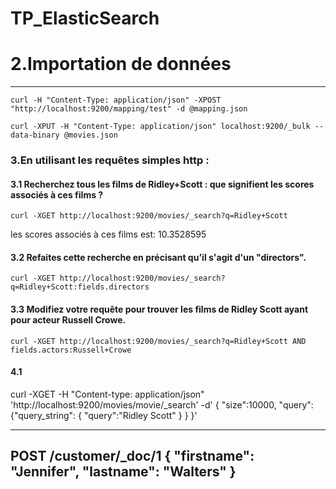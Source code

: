 # TP_ElasticSearch
# 2.Importation de données

----
```curl -H "Content-Type: application/json" -XPOST "http://localhost:9200/mapping/test" -d @mapping.json```

```curl -XPUT -H "Content-Type: application/json" localhost:9200/_bulk --data-binary @movies.json```

### 3.En utilisant les requêtes simples http : 

#### 3.1 Recherchez tous les films de Ridley+Scott : que signifient les scores associés à ces films ?

```curl -XGET http://localhost:9200/movies/_search?q=Ridley+Scott```

les scores associés à ces films est: 10.3528595

#### 3.2 Refaites cette recherche en précisant qu'il s'agit d'un "directors".
```curl -XGET http://localhost:9200/movies/_search?q=Ridley+Scott:fields.directors```

#### 3.3 Modifiez votre requête pour trouver les films de Ridley Scott ayant pour acteur Russell Crowe.

```curl -XGET http://localhost:9200/movies/_search?q=Ridley+Scott AND fields.actors:Russell+Crowe```


#### 4.1
curl -XGET -H "Content-type: application/json" 'http://localhost:9200/movies/movie/_search' -d'
{
  "size":10000,
  "query":
      {"query_string": 
         {
        "query":"Ridley Scott"
      }
    }
}'

----
POST /customer/_doc/1
{
  "firstname": "Jennifer",
  "lastname": "Walters"
}
----
